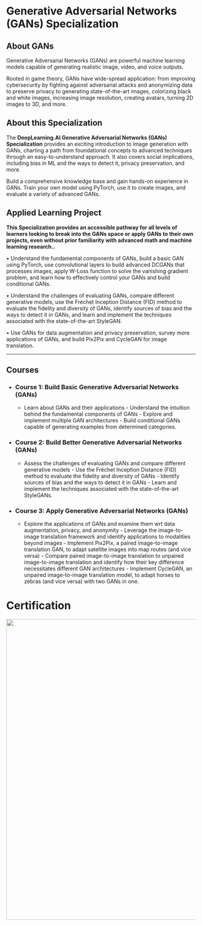 # Generative Adversarial Networks (GANs) Specialization

## About GANs

Generative Adversarial Networks (GANs) are powerful machine learning models capable of generating realistic image, video, and voice outputs.

Rooted in game theory, GANs have wide-spread application: from improving cybersecurity by fighting against adversarial attacks and anonymizing data to preserve privacy to generating state-of-the-art images, colorizing black and white images, increasing image resolution, creating avatars, turning 2D images to 3D, and more.

## About this Specialization
The **DeepLearning.AI Generative Adversarial Networks (GANs) Specialization** provides an exciting introduction to image generation with GANs, charting a path from foundational concepts to advanced techniques through an easy-to-understand approach. It also covers social implications, including bias in ML and the ways to detect it, privacy preservation, and more.

Build a comprehensive knowledge base and gain hands-on experience in GANs. Train your own model using PyTorch, use it to create images, and evaluate a variety of advanced GANs.

## Applied Learning Project
**This Specialization provides an accessible pathway for all levels of learners looking to break into the GANs space or apply GANs to their own projects, even without prior familiarity with advanced math and machine learning research..**

• Understand the fundamental components of GANs, build a basic GAN using PyTorch, use convolutional layers to build advanced DCGANs that processes images, apply W-Loss function to solve the vanishing gradient problem, and learn how to effectively control your GANs and build conditional GANs.

• Understand the challenges of evaluating GANs, compare different generative models, use the Fréchet Inception Distance (FID) method to evaluate the fidelity and diversity of GANs, identify sources of bias and the ways to detect it in GANs, and learn and implement the techniques associated with the state-of-the-art StyleGAN.

• Use GANs for data augmentation and privacy preservation, survey more applications of GANs, and build Pix2Pix and CycleGAN for image translation.

---

## Courses

- ### Course 1: Build Basic Generative Adversarial Networks (GANs)
  - Learn about GANs and their applications - Understand the intuition behind the fundamental components of GANs - Explore and implement multiple GAN architectures - Build conditional GANs capable of generating examples from determined categories.
- ### Course 2: Build Better Generative Adversarial Networks (GANs)
  - Assess the challenges of evaluating GANs and compare different generative models - Use the Fréchet Inception Distance (FID) method to evaluate the fidelity and diversity of GANs - Identify sources of bias and the ways to detect it in GANs - Learn and implement the techniques associated with the state-of-the-art StyleGANs.
- ### Course 3: Apply Generative Adversarial Networks (GANs)
  - Explore the applications of GANs and examine them wrt data augmentation, privacy, and anonymity - Leverage the image-to-image translation framework and identify applications to modalities beyond images - Implement Pix2Pix, a paired image-to-image translation GAN, to adapt satellite images into map routes (and vice versa) - Compare paired image-to-image translation to unpaired image-to-image translation and identify how their key difference necessitates different GAN architectures - Implement CycleGAN, an unpaired image-to-image translation model, to adapt horses to zebras (and vice versa) with two GANs in one.

# Certification

<p align="center">
  <img src="../Generative Adversarial Networks (GANs) Specialization Images/Courses/GANs.jpg" | width=800 />
</p>
